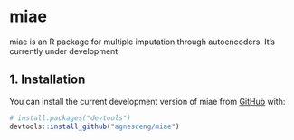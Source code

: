 
<!-- README.md is generated from README.Rmd. Please edit that file -->

# miae

<!-- badges: start -->
<!-- badges: end -->

miae is an R package for multiple imputation through autoencoders. It’s
currently under development.

## 1. Installation

You can install the current development version of miae from
[GitHub](https://github.com/) with:

``` r
# install.packages("devtools")
devtools::install_github("agnesdeng/miae")
```
